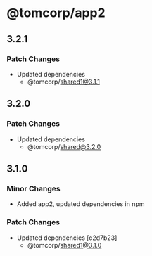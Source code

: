 # @tomcorp/app2

## 3.2.1

### Patch Changes

- Updated dependencies
  - @tomcorp/shared1@3.1.1

## 3.2.0

### Patch Changes

- Updated dependencies
  - @tomcorp/shared@3.2.0

## 3.1.0

### Minor Changes

- Added app2, updated dependencies in npm

### Patch Changes

- Updated dependencies [c2d7b23]
  - @tomcorp/shared1@3.1.0
